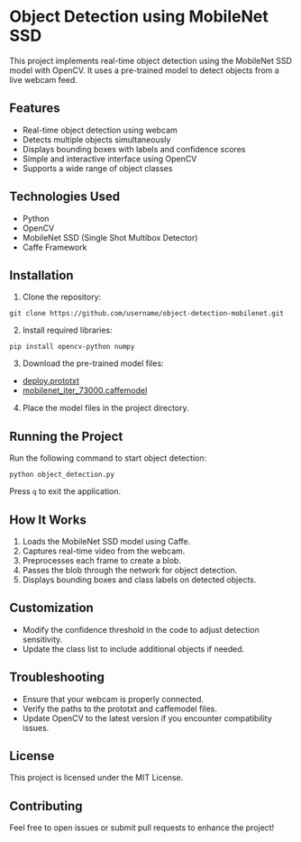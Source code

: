 # Object Detection using MobileNet SSD

This project implements real-time object detection using the MobileNet SSD model with OpenCV. It uses a pre-trained model to detect objects from a live webcam feed.

## Features
- Real-time object detection using webcam
- Detects multiple objects simultaneously
- Displays bounding boxes with labels and confidence scores
- Simple and interactive interface using OpenCV
- Supports a wide range of object classes

## Technologies Used
- Python
- OpenCV
- MobileNet SSD (Single Shot Multibox Detector)
- Caffe Framework

## Installation
1. Clone the repository:
```
git clone https://github.com/username/object-detection-mobilenet.git
```

2. Install required libraries:
```
pip install opencv-python numpy
```

3. Download the pre-trained model files:
- [deploy.prototxt](https://github.com/chuanqi305/MobileNet-SSD/blob/master/deploy.prototxt)
- [mobilenet_iter_73000.caffemodel](https://github.com/chuanqi305/MobileNet-SSD/blob/master/mobilenet_iter_73000.caffemodel)

4. Place the model files in the project directory.

## Running the Project
Run the following command to start object detection:
```
python object_detection.py
```

Press `q` to exit the application.

## How It Works
1. Loads the MobileNet SSD model using Caffe.
2. Captures real-time video from the webcam.
3. Preprocesses each frame to create a blob.
4. Passes the blob through the network for object detection.
5. Displays bounding boxes and class labels on detected objects.

## Customization
- Modify the confidence threshold in the code to adjust detection sensitivity.
- Update the class list to include additional objects if needed.

## Troubleshooting
- Ensure that your webcam is properly connected.
- Verify the paths to the prototxt and caffemodel files.
- Update OpenCV to the latest version if you encounter compatibility issues.

## License
This project is licensed under the MIT License.

## Contributing
Feel free to open issues or submit pull requests to enhance the project!

